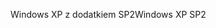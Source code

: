 <span data-ttu-id="22b5e-101">Windows XP z dodatkiem SP2</span><span class="sxs-lookup"><span data-stu-id="22b5e-101">Windows XP SP2</span></span>